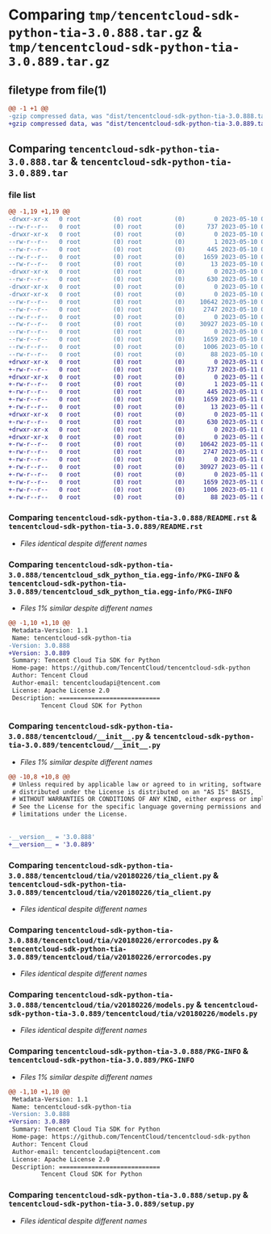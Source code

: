 # Comparing `tmp/tencentcloud-sdk-python-tia-3.0.888.tar.gz` & `tmp/tencentcloud-sdk-python-tia-3.0.889.tar.gz`

## filetype from file(1)

```diff
@@ -1 +1 @@
-gzip compressed data, was "dist/tencentcloud-sdk-python-tia-3.0.888.tar", last modified: Wed May 10 02:53:42 2023, max compression
+gzip compressed data, was "dist/tencentcloud-sdk-python-tia-3.0.889.tar", last modified: Thu May 11 03:22:50 2023, max compression
```

## Comparing `tencentcloud-sdk-python-tia-3.0.888.tar` & `tencentcloud-sdk-python-tia-3.0.889.tar`

### file list

```diff
@@ -1,19 +1,19 @@
-drwxr-xr-x   0 root         (0) root         (0)        0 2023-05-10 02:53:42.000000 tencentcloud-sdk-python-tia-3.0.888/
--rw-r--r--   0 root         (0) root         (0)      737 2023-05-10 02:53:42.000000 tencentcloud-sdk-python-tia-3.0.888/README.rst
-drwxr-xr-x   0 root         (0) root         (0)        0 2023-05-10 02:53:42.000000 tencentcloud-sdk-python-tia-3.0.888/tencentcloud_sdk_python_tia.egg-info/
--rw-r--r--   0 root         (0) root         (0)        1 2023-05-10 02:53:42.000000 tencentcloud-sdk-python-tia-3.0.888/tencentcloud_sdk_python_tia.egg-info/dependency_links.txt
--rw-r--r--   0 root         (0) root         (0)      445 2023-05-10 02:53:42.000000 tencentcloud-sdk-python-tia-3.0.888/tencentcloud_sdk_python_tia.egg-info/SOURCES.txt
--rw-r--r--   0 root         (0) root         (0)     1659 2023-05-10 02:53:42.000000 tencentcloud-sdk-python-tia-3.0.888/tencentcloud_sdk_python_tia.egg-info/PKG-INFO
--rw-r--r--   0 root         (0) root         (0)       13 2023-05-10 02:53:42.000000 tencentcloud-sdk-python-tia-3.0.888/tencentcloud_sdk_python_tia.egg-info/top_level.txt
-drwxr-xr-x   0 root         (0) root         (0)        0 2023-05-10 02:53:42.000000 tencentcloud-sdk-python-tia-3.0.888/tencentcloud/
--rw-r--r--   0 root         (0) root         (0)      630 2023-05-10 02:53:42.000000 tencentcloud-sdk-python-tia-3.0.888/tencentcloud/__init__.py
-drwxr-xr-x   0 root         (0) root         (0)        0 2023-05-10 02:53:42.000000 tencentcloud-sdk-python-tia-3.0.888/tencentcloud/tia/
-drwxr-xr-x   0 root         (0) root         (0)        0 2023-05-10 02:53:42.000000 tencentcloud-sdk-python-tia-3.0.888/tencentcloud/tia/v20180226/
--rw-r--r--   0 root         (0) root         (0)    10642 2023-05-10 02:53:42.000000 tencentcloud-sdk-python-tia-3.0.888/tencentcloud/tia/v20180226/tia_client.py
--rw-r--r--   0 root         (0) root         (0)     2747 2023-05-10 02:53:42.000000 tencentcloud-sdk-python-tia-3.0.888/tencentcloud/tia/v20180226/errorcodes.py
--rw-r--r--   0 root         (0) root         (0)        0 2023-05-10 02:53:42.000000 tencentcloud-sdk-python-tia-3.0.888/tencentcloud/tia/v20180226/__init__.py
--rw-r--r--   0 root         (0) root         (0)    30927 2023-05-10 02:53:42.000000 tencentcloud-sdk-python-tia-3.0.888/tencentcloud/tia/v20180226/models.py
--rw-r--r--   0 root         (0) root         (0)        0 2023-05-10 02:53:42.000000 tencentcloud-sdk-python-tia-3.0.888/tencentcloud/tia/__init__.py
--rw-r--r--   0 root         (0) root         (0)     1659 2023-05-10 02:53:42.000000 tencentcloud-sdk-python-tia-3.0.888/PKG-INFO
--rw-r--r--   0 root         (0) root         (0)     1006 2023-05-10 02:53:42.000000 tencentcloud-sdk-python-tia-3.0.888/setup.py
--rw-r--r--   0 root         (0) root         (0)       88 2023-05-10 02:53:42.000000 tencentcloud-sdk-python-tia-3.0.888/setup.cfg
+drwxr-xr-x   0 root         (0) root         (0)        0 2023-05-11 03:22:50.000000 tencentcloud-sdk-python-tia-3.0.889/
+-rw-r--r--   0 root         (0) root         (0)      737 2023-05-11 03:22:50.000000 tencentcloud-sdk-python-tia-3.0.889/README.rst
+drwxr-xr-x   0 root         (0) root         (0)        0 2023-05-11 03:22:50.000000 tencentcloud-sdk-python-tia-3.0.889/tencentcloud_sdk_python_tia.egg-info/
+-rw-r--r--   0 root         (0) root         (0)        1 2023-05-11 03:22:50.000000 tencentcloud-sdk-python-tia-3.0.889/tencentcloud_sdk_python_tia.egg-info/dependency_links.txt
+-rw-r--r--   0 root         (0) root         (0)      445 2023-05-11 03:22:50.000000 tencentcloud-sdk-python-tia-3.0.889/tencentcloud_sdk_python_tia.egg-info/SOURCES.txt
+-rw-r--r--   0 root         (0) root         (0)     1659 2023-05-11 03:22:50.000000 tencentcloud-sdk-python-tia-3.0.889/tencentcloud_sdk_python_tia.egg-info/PKG-INFO
+-rw-r--r--   0 root         (0) root         (0)       13 2023-05-11 03:22:50.000000 tencentcloud-sdk-python-tia-3.0.889/tencentcloud_sdk_python_tia.egg-info/top_level.txt
+drwxr-xr-x   0 root         (0) root         (0)        0 2023-05-11 03:22:50.000000 tencentcloud-sdk-python-tia-3.0.889/tencentcloud/
+-rw-r--r--   0 root         (0) root         (0)      630 2023-05-11 03:22:50.000000 tencentcloud-sdk-python-tia-3.0.889/tencentcloud/__init__.py
+drwxr-xr-x   0 root         (0) root         (0)        0 2023-05-11 03:22:50.000000 tencentcloud-sdk-python-tia-3.0.889/tencentcloud/tia/
+drwxr-xr-x   0 root         (0) root         (0)        0 2023-05-11 03:22:50.000000 tencentcloud-sdk-python-tia-3.0.889/tencentcloud/tia/v20180226/
+-rw-r--r--   0 root         (0) root         (0)    10642 2023-05-11 03:22:50.000000 tencentcloud-sdk-python-tia-3.0.889/tencentcloud/tia/v20180226/tia_client.py
+-rw-r--r--   0 root         (0) root         (0)     2747 2023-05-11 03:22:50.000000 tencentcloud-sdk-python-tia-3.0.889/tencentcloud/tia/v20180226/errorcodes.py
+-rw-r--r--   0 root         (0) root         (0)        0 2023-05-11 03:22:50.000000 tencentcloud-sdk-python-tia-3.0.889/tencentcloud/tia/v20180226/__init__.py
+-rw-r--r--   0 root         (0) root         (0)    30927 2023-05-11 03:22:50.000000 tencentcloud-sdk-python-tia-3.0.889/tencentcloud/tia/v20180226/models.py
+-rw-r--r--   0 root         (0) root         (0)        0 2023-05-11 03:22:50.000000 tencentcloud-sdk-python-tia-3.0.889/tencentcloud/tia/__init__.py
+-rw-r--r--   0 root         (0) root         (0)     1659 2023-05-11 03:22:50.000000 tencentcloud-sdk-python-tia-3.0.889/PKG-INFO
+-rw-r--r--   0 root         (0) root         (0)     1006 2023-05-11 03:22:50.000000 tencentcloud-sdk-python-tia-3.0.889/setup.py
+-rw-r--r--   0 root         (0) root         (0)       88 2023-05-11 03:22:50.000000 tencentcloud-sdk-python-tia-3.0.889/setup.cfg
```

### Comparing `tencentcloud-sdk-python-tia-3.0.888/README.rst` & `tencentcloud-sdk-python-tia-3.0.889/README.rst`

 * *Files identical despite different names*

### Comparing `tencentcloud-sdk-python-tia-3.0.888/tencentcloud_sdk_python_tia.egg-info/PKG-INFO` & `tencentcloud-sdk-python-tia-3.0.889/tencentcloud_sdk_python_tia.egg-info/PKG-INFO`

 * *Files 1% similar despite different names*

```diff
@@ -1,10 +1,10 @@
 Metadata-Version: 1.1
 Name: tencentcloud-sdk-python-tia
-Version: 3.0.888
+Version: 3.0.889
 Summary: Tencent Cloud Tia SDK for Python
 Home-page: https://github.com/TencentCloud/tencentcloud-sdk-python
 Author: Tencent Cloud
 Author-email: tencentcloudapi@tencent.com
 License: Apache License 2.0
 Description: ============================
         Tencent Cloud SDK for Python
```

### Comparing `tencentcloud-sdk-python-tia-3.0.888/tencentcloud/__init__.py` & `tencentcloud-sdk-python-tia-3.0.889/tencentcloud/__init__.py`

 * *Files 1% similar despite different names*

```diff
@@ -10,8 +10,8 @@
 # Unless required by applicable law or agreed to in writing, software
 # distributed under the License is distributed on an "AS IS" BASIS,
 # WITHOUT WARRANTIES OR CONDITIONS OF ANY KIND, either express or implied.
 # See the License for the specific language governing permissions and
 # limitations under the License.
 
 
-__version__ = '3.0.888'
+__version__ = '3.0.889'
```

### Comparing `tencentcloud-sdk-python-tia-3.0.888/tencentcloud/tia/v20180226/tia_client.py` & `tencentcloud-sdk-python-tia-3.0.889/tencentcloud/tia/v20180226/tia_client.py`

 * *Files identical despite different names*

### Comparing `tencentcloud-sdk-python-tia-3.0.888/tencentcloud/tia/v20180226/errorcodes.py` & `tencentcloud-sdk-python-tia-3.0.889/tencentcloud/tia/v20180226/errorcodes.py`

 * *Files identical despite different names*

### Comparing `tencentcloud-sdk-python-tia-3.0.888/tencentcloud/tia/v20180226/models.py` & `tencentcloud-sdk-python-tia-3.0.889/tencentcloud/tia/v20180226/models.py`

 * *Files identical despite different names*

### Comparing `tencentcloud-sdk-python-tia-3.0.888/PKG-INFO` & `tencentcloud-sdk-python-tia-3.0.889/PKG-INFO`

 * *Files 1% similar despite different names*

```diff
@@ -1,10 +1,10 @@
 Metadata-Version: 1.1
 Name: tencentcloud-sdk-python-tia
-Version: 3.0.888
+Version: 3.0.889
 Summary: Tencent Cloud Tia SDK for Python
 Home-page: https://github.com/TencentCloud/tencentcloud-sdk-python
 Author: Tencent Cloud
 Author-email: tencentcloudapi@tencent.com
 License: Apache License 2.0
 Description: ============================
         Tencent Cloud SDK for Python
```

### Comparing `tencentcloud-sdk-python-tia-3.0.888/setup.py` & `tencentcloud-sdk-python-tia-3.0.889/setup.py`

 * *Files identical despite different names*

